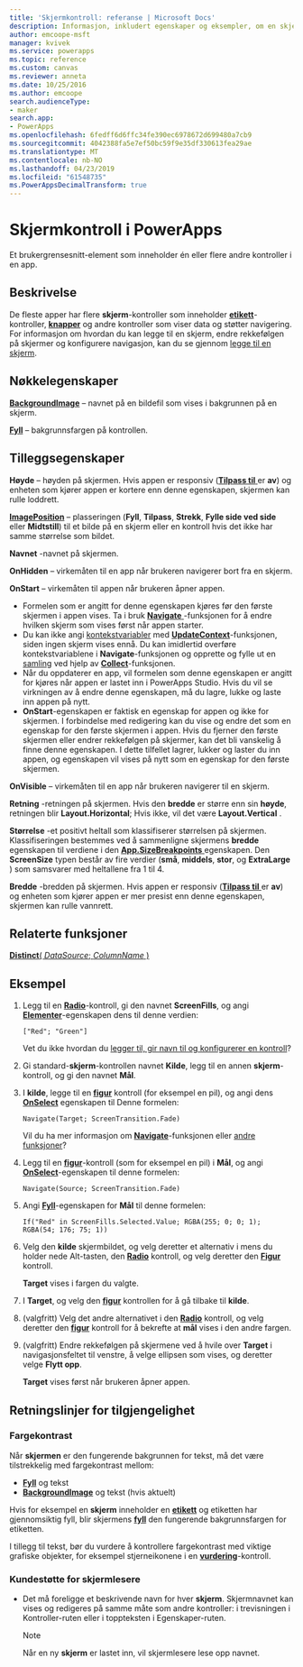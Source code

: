 ```yaml
---
title: 'Skjermkontroll: referanse | Microsoft Docs'
description: Informasjon, inkludert egenskaper og eksempler, om en skjermkontroll
author: emcoope-msft
manager: kvivek
ms.service: powerapps
ms.topic: reference
ms.custom: canvas
ms.reviewer: anneta
ms.date: 10/25/2016
ms.author: emcoope
search.audienceType:
- maker
search.app:
- PowerApps
ms.openlocfilehash: 6fedff6d6ffc34fe390ec6978672d699480a7cb9
ms.sourcegitcommit: 4042388fa5e7ef50bc59f9e35df330613fea29ae
ms.translationtype: MT
ms.contentlocale: nb-NO
ms.lasthandoff: 04/23/2019
ms.locfileid: "61548735"
ms.PowerAppsDecimalTransform: true
---
```

# <a name="screen-control-in-powerapps"></a>Skjermkontroll i PowerApps

Et brukergrensesnitt-element som inneholder én eller flere andre kontroller i en app.

## <a name="description"></a>Beskrivelse

De fleste apper har flere **skjerm**-kontroller som inneholder **[etikett](control-text-box.md)**-kontroller, **[knapper](control-button.md)** og andre kontroller som viser data og støtter navigering. For informasjon om hvordan du kan legge til en skjerm, endre rekkefølgen på skjermer og konfigurere navigasjon, kan du se gjennom [legge til en skjerm](../add-screen-context-variables.md).

## <a name="key-properties"></a>Nøkkelegenskaper

**[BackgroundImage](properties-visual.md)** – navnet på en bildefil som vises i bakgrunnen på en skjerm.

**[Fyll](properties-color-border.md)** – bakgrunnsfargen på kontrollen.

## <a name="additional-properties"></a>Tilleggsegenskaper

**Høyde** – høyden på skjermen. Hvis appen er responsiv ([**Tilpass til** ](../set-aspect-ratio-portrait-landscape.md#change-screen-size-and-orientation) er **av**) og enheten som kjører appen er kortere enn denne egenskapen, skjermen kan rulle loddrett.

**[ImagePosition](properties-visual.md)** – plasseringen (**Fyll**, **Tilpass**, **Strekk**, **Fylle side ved side** eller **Midtstill**) til et bilde på en skjerm eller en kontroll hvis det ikke har samme størrelse som bildet.

**Navnet** -navnet på skjermen.

**OnHidden** – virkemåten til en app når brukeren navigerer bort fra en skjerm.

**OnStart** – virkemåten til appen når brukeren åpner appen.

- Formelen som er angitt for denne egenskapen kjøres før den første skjermen i appen vises. Ta i bruk [**Navigate** ](../functions/function-navigate.md)-funksjonen for å endre hvilken skjerm som vises først når appen starter.
- Du kan ikke angi [kontekstvariabler](../working-with-variables.md) med [**UpdateContext**](../functions/function-updatecontext.md)-funksjonen, siden ingen skjerm vises ennå. Du kan imidlertid overføre kontekstvariablene i **Navigate**-funksjonen og opprette og fylle ut en [samling](../working-with-variables.md) ved hjelp av [**Collect**](../functions/function-clear-collect-clearcollect.md)-funksjonen.
- Når du oppdaterer en app, vil formelen som denne egenskapen er angitt for kjøres når appen er lastet inn i PowerApps Studio. Hvis du vil se virkningen av å endre denne egenskapen, må du lagre, lukke og laste inn appen på nytt.
- **OnStart**-egenskapen er faktisk en egenskap for appen og ikke for skjermen. I forbindelse med redigering kan du vise og endre det som en egenskap for den første skjermen i appen. Hvis du fjerner den første skjermen eller endrer rekkefølgen på skjermer, kan det bli vanskelig å finne denne egenskapen. I dette tilfellet lagrer, lukker og laster du inn appen, og egenskapen vil vises på nytt som en egenskap for den første skjermen.

**OnVisible** – virkemåten til en app når brukeren navigerer til en skjerm.

**Retning** -retningen på skjermen. Hvis den **bredde** er større enn sin **høyde**, retningen blir **Layout.Horizontal**; Hvis ikke, vil det være **Layout.Vertical** .

**Størrelse** -et positivt heltall som klassifiserer størrelsen på skjermen. Klassifiseringen bestemmes ved å sammenligne skjermens **bredde** egenskapen til verdiene i den [ **App.SizeBreakpoints** ](../functions/signals.md) egenskapen. Den **ScreenSize** typen består av fire verdier (**små**, **middels**, **stor**, og **ExtraLarge** ) som samsvarer med heltallene fra 1 til 4.

**Bredde** -bredden på skjermen. Hvis appen er responsiv ([**Tilpass til** ](../set-aspect-ratio-portrait-landscape.md#change-screen-size-and-orientation) er **av**) og enheten som kjører appen er mer presist enn denne egenskapen, skjermen kan rulle vannrett.

## <a name="related-functions"></a>Relaterte funksjoner

[**Distinct**( *DataSource*; *ColumnName* )](../functions/function-distinct.md)

## <a name="example"></a>Eksempel

1. Legg til en **[Radio](control-radio.md)**-kontroll, gi den navnet **ScreenFills**, og angi **[Elementer](properties-core.md)**-egenskapen dens til denne verdien:

    `["Red"; "Green"]`

    Vet du ikke hvordan du [legger til, gir navn til og konfigurerer en kontroll](../add-configure-controls.md)?

1. Gi standard-**skjerm**-kontrollen navnet **Kilde**, legg til en annen **skjerm**-kontroll, og gi den navnet **Mål**.

1. I **kilde**, legge til en **[figur](control-shapes-icons.md)** kontroll (for eksempel en pil), og angi dens **[OnSelect](properties-core.md)** egenskapen til Denne formelen:

    `Navigate(Target; ScreenTransition.Fade)`

    Vil du ha mer informasjon om **[Navigate](../functions/function-navigate.md)**-funksjonen eller [andre funksjoner](../formula-reference.md)?

1. Legg til en **[figur](control-shapes-icons.md)**-kontroll (som for eksempel en pil) i **Mål**, og angi **[OnSelect](properties-core.md)**-egenskapen til denne formelen:

    `Navigate(Source; ScreenTransition.Fade)`

1. Angi **[Fyll](properties-color-border.md)**-egenskapen for **Mål** til denne formelen:

    `If("Red" in ScreenFills.Selected.Value; RGBA(255; 0; 0; 1); RGBA(54; 176; 75; 1))`

1. Velg den **kilde** skjermbildet, og velg deretter et alternativ i mens du holder nede Alt-tasten, den **[Radio](control-radio.md)** kontroll, og velg deretter den **[Figur](control-shapes-icons.md)** kontroll.

    **Target** vises i fargen du valgte.

1. I **Target**, og velg den **[figur](control-shapes-icons.md)** kontrollen for å gå tilbake til **kilde**.

1. (valgfritt) Velg det andre alternativet i den **[Radio](control-radio.md)** kontroll, og velg deretter den **[figur](control-shapes-icons.md)** kontroll for å bekrefte at **mål**  vises i den andre fargen.

1. (valgfritt) Endre rekkefølgen på skjermene ved å hvile over **Target** i navigasjonsfeltet til venstre, å velge ellipsen som vises, og deretter velge **Flytt opp**.

    **Target** vises først når brukeren åpner appen.

## <a name="accessibility-guidelines"></a>Retningslinjer for tilgjengelighet

### <a name="color-contrast"></a>Fargekontrast

Når **skjermen** er den fungerende bakgrunnen for tekst, må det være tilstrekkelig med fargekontrast mellom:

- **[Fyll](properties-color-border.md)** og tekst
- **[BackgroundImage](properties-visual.md)** og tekst (hvis aktuelt)

Hvis for eksempel en **skjerm** inneholder en **[etikett](control-text-box.md)**  og etiketten har gjennomsiktig fyll, blir skjermens **[fyll](properties-color-border.md)** den fungerende bakgrunnsfargen for etiketten.

I tillegg til tekst, bør du vurdere å kontrollere fargekontrast med viktige grafiske objekter, for eksempel stjerneikonene i en **[vurdering](control-rating.md)**-kontroll.

### <a name="screen-reader-support"></a>Kundestøtte for skjermlesere

- Det må foreligge et beskrivende navn for hver **skjerm**. Skjermnavnet kan vises og redigeres på samme måte som andre kontroller: i trevisningen i Kontroller-ruten eller i toppteksten i Egenskaper-ruten.

    > [!NOTE]
  > Når en ny **skjerm** er lastet inn, vil skjermlesere lese opp navnet.
